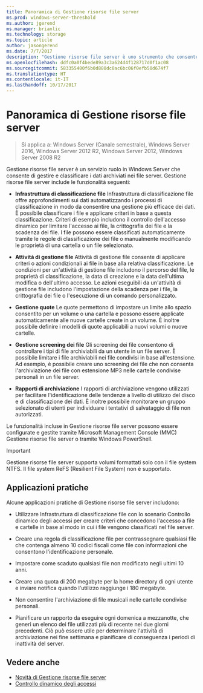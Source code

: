 ```yaml
---
title: Panoramica di Gestione risorse file server
ms.prod: windows-server-threshold
ms.author: jgerend
ms.manager: brianlic
ms.technology: storage
ms.topic: article
author: jasongerend
ms.date: 7/7/2017
description: "Gestione risorse file server è uno strumento che consente di gestire e classificare dati su un un file server Windows Server."
ms.openlocfilehash: ddfc0a0f4bede89a3c3a624d4f128717d0f1ac08
ms.sourcegitcommit: 583355400f6b0d880dc0ac6bc06f0efb50d674f7
ms.translationtype: HT
ms.contentlocale: it-IT
ms.lasthandoff: 10/17/2017
---
```

# <a name="file-server-resource-manager-fsrm-overview"></a>Panoramica di Gestione risorse file server

> Si applica a: Windows Server (Canale semestrale), Windows Server 2016, Windows Server 2012 R2, Windows Server 2012, Windows Server 2008 R2

Gestione risorse file server è un servizio ruolo in Windows Server che consente di gestire e classificare i dati archiviati nei file server. Gestione risorse file server include le funzionalità seguenti:
  
-   **Infrastruttura di classificazione file** Infrastruttura di classificazione file offre approfondimenti sui dati automatizzando i processi di classificazione in modo da consentire una gestione più efficace dei dati. È possibile classificare i file e applicare criteri in base a questa classificazione. Criteri di esempio includono il controllo dell'accesso dinamico per limitare l'accesso ai file, la crittografia dei file e la scadenza dei file. I file possono essere classificati automaticamente tramite le regole di classificazione dei file o manualmente modificando le proprietà di una cartella o un file selezionato.  
  
-   **Attività di gestione file** Attività di gestione file consente di applicare criteri o azioni condizionali ai file in base alla relativa classificazione. Le condizioni per un'attività di gestione file includono il percorso del file, le proprietà di classificazione, la data di creazione e la data dell'ultima modifica o dell'ultimo accesso. Le azioni eseguibili da un'attività di gestione file includono l'impostazione della scadenza per i file, la crittografia dei file o l'esecuzione di un comando personalizzato.  
  
-   **Gestione quote** Le quote permettono di impostare un limite allo spazio consentito per un volume o una cartella e possono essere applicate automaticamente alle nuove cartelle create in un volume. È inoltre possibile definire i modelli di quote applicabili a nuovi volumi o nuove cartelle.  
  
-   **Gestione screening dei file** Gli screening dei file consentono di controllare i tipi di file archiviabili da un utente in un file server. È possibile limitare i file archiviabili nei file condivisi in base all'estensione. Ad esempio, è possibile creare uno screening dei file che non consenta l'archiviazione dei file con estensione MP3 nelle cartelle condivise personali in un file server.  
  
-   **Rapporti di archiviazione** I rapporti di archiviazione vengono utilizzati per facilitare l'identificazione delle tendenze a livello di utilizzo del disco e di classificazione dei dati. È inoltre possibile monitorare un gruppo selezionato di utenti per individuare i tentativi di salvataggio di file non autorizzati.  
  
 Le funzionalità incluse in Gestione risorse file server possono essere configurate e gestite tramite Microsoft Management Console (MMC) Gestione risorse file server o tramite Windows PowerShell.  
  
> [!IMPORTANT]
>  Gestione risorse file server supporta volumi formattati solo con il file system NTFS. Il file system ReFS (Resilient File System) non è supportato.  
  
## <a name="practical-applications"></a>Applicazioni pratiche  
 Alcune applicazioni pratiche di Gestione risorse file server includono:  
  
-   Utilizzare Infrastruttura di classificazione file con lo scenario Controllo dinamico degli accessi per creare criteri che concedono l'accesso a file e cartelle in base al modo in cui i file vengono classificati nel file server.  
  
-   Creare una regola di classificazione file per contrassegnare qualsiasi file che contenga almeno 10 codici fiscali come file con informazioni che consentono l'identificazione personale.  
  
-   Impostare come scaduto qualsiasi file non modificato negli ultimi 10 anni.  
  
-   Creare una quota di 200 megabyte per la home directory di ogni utente e inviare notifica quando l'utilizzo raggiunge i 180 megabyte.  
  
-   Non consentire l'archiviazione di file musicali nelle cartelle condivise personali.  
  
-   Pianificare un rapporto da eseguire ogni domenica a mezzanotte, che generi un elenco dei file utilizzati più di recente nei due giorni precedenti. Ciò può essere utile per determinare l'attività di archiviazione nei fine settimana e pianificare di conseguenza i periodi di inattività del server.  

## <a name="see-also"></a>Vedere anche

- [Novità di Gestione risorse file server](https://technet.microsoft.com/library/dn383587.aspx)
- [Controllo dinamico degli accessi](https://technet.microsoft.com/library/dn408191(v=ws.11).aspx) 